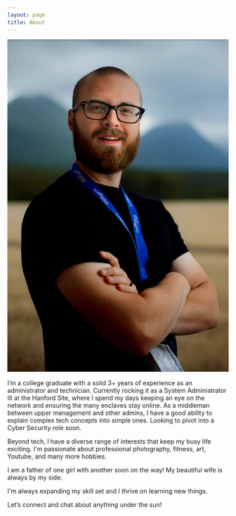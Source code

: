```yaml
---
layout: page
title: About
---
```

<style>
    .grid-container {
        display: grid;
        grid-template-columns: repeat(auto-fill, minmax(250px, 1fr));
        gap: 20px;
        justify-items: center;
    }
    .grid-item img {
        max-width: 100%;
        height: auto;
        border-radius: var(--border-radius); /* Use the border-radius defined in your CSS */
        box-shadow: inset 0 0 0 1px rgba(255,255,255,.15); /* Example box shadow */
        cursor: pointer; /* Add cursor pointer to indicate clickable */
    }
</style>

<div class="grid-container">
    <div class="grid-item"><img src="/assets/about_me.jpg" alt="Image 1" target="_blank"></div>
</div>

I’m a college graduate with a solid 3+ years of experience as an administrator and technician. Currently rocking it as a System Administrator III at the Hanford Site, where I spend my days keeping an eye on the network and ensuring the many enclaves stay online. As a middleman between upper management and other admins, I have a good ability to explain complex tech concepts into simple ones. Looking to pivot into a Cyber Security role soon.

Beyond tech, I have a diverse range of interests that keep my busy life exciting. I'm passionate about professional photography, fitness, art, Youtube, and many more hobbies.

I am a father of one girl with another soon on the way! My beautiful wife is always by my side.

I'm always expanding my skill set and I thrive on learning new things.

Let’s connect and chat about anything under the sun!


